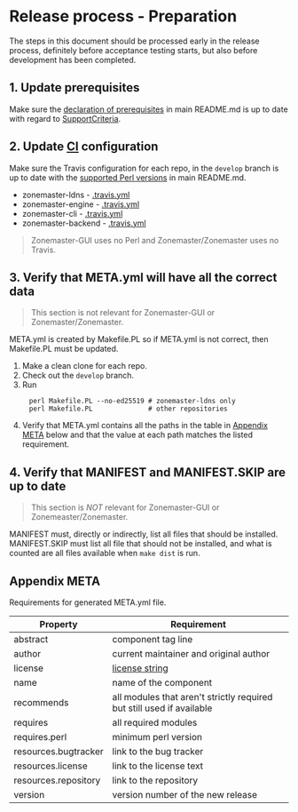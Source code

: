 Release process - Preparation
=============================


The steps in this document should be processed early in the release
process, definitely before acceptance testing starts, but also before
development has been completed.


## 1. Update prerequisites

Make sure the [declaration of prerequisites] in main README.md is up to date
with regard to [SupportCriteria].


## 2. Update [CI] configuration

Make sure the Travis configuration for each repo, in the `develop` branch
is up to date with the [supported Perl versions] in main README.md.

 * zonemaster-ldns - [.travis.yml][ldns.travis]
 * zonemaster-engine - [.travis.yml][engine.travis]
 * zonemaster-cli - [.travis.yml][cli.travis]
 * zonemaster-backend - [.travis.yml][backend.travis]

> Zonemaster-GUI uses no Perl and Zonemaster/Zonemaster uses no Travis.


## 3. Verify that META.yml will have all the correct data

> This section is not relevant for Zonemaster-GUI or Zonemaster/Zonemaster.

META.yml is created by Makefile.PL so if META.yml is not correct, then
Makefile.PL must be updated.

  1. Make a clean clone for each repo.
  2. Check out the `develop` branch.
  3. Run
```
     perl Makefile.PL --no-ed25519 # zonemaster-ldns only
     perl Makefile.PL              # other repositories
```
  4. Verify that META.yml contains all the paths in the table in [Appendix META]
     below and that the value at each path matches the listed requirement.


## 4. Verify that MANIFEST and MANIFEST.SKIP are up to date

> This section is *NOT* relevant for Zonemaster-GUI or Zonemeaster/Zonemaster.

MANIFEST must, directly or indirectly, list all files that should be installed.
MANIFEST.SKIP must list all file that should not be installed, and what is
counted are all files available when `make dist` is run.


## Appendix META

Requirements for generated META.yml file.

Property             | Requirement
---------------------|----------------------------------------------------------------------
abstract             | component tag line
author               | current maintainer and original author
license              | [license string]
name                 | name of the component
recommends           | all modules that aren't strictly required but still used if available
requires             | all required modules
requires.perl        | minimum perl version
resources.bugtracker | link to the bug tracker
resources.license    | link to the license text
resources.repository | link to the repository
version              | version number of the new release


<!-- Zonemaster links point on purpose on the develop branch. -->
[CI]:                                      https://github.com/travis-ci/travis-ci
[declaration of prerequisites]:            https://github.com/zonemaster/zonemaster/blob/develop/README.md#prerequisites
[license string]:                          https://metacpan.org/pod/CPAN::Meta::Spec#license
[SupportCriteria]:                         https://github.com/zonemaster/zonemaster/blob/develop/docs/internal-documentation/maintenance/SupportCriteria.md
[ldns.travis]:                             https://github.com/zonemaster/zonemaster-ldns/blob/develop/.travis.yml
[engine.travis]:                           https://github.com/zonemaster/zonemaster-engine/blob/develop/.travis.yml
[cli.travis]:                              https://github.com/zonemaster/zonemaster-cli/blob/develop/.travis.yml
[backend.travis]:                          https://github.com/zonemaster/zonemaster-backend/blob/develop/.travis.yml
[supported Perl versions]:                 https://github.com/zonemaster/zonemaster/blob/develop/README.md#supported-perl-versions
[Appendix META]:                           #appendix-meta
